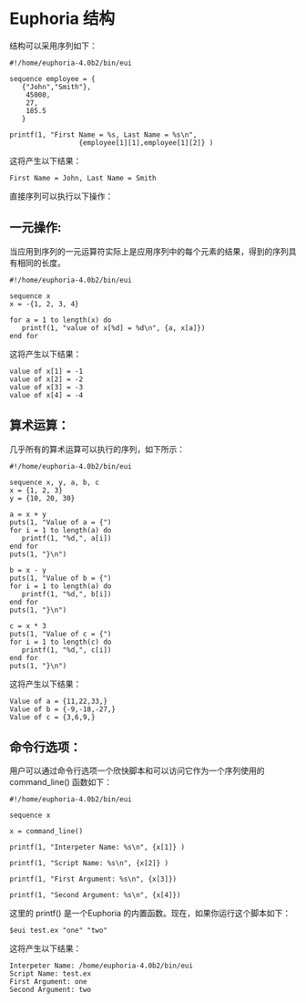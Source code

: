 # Euphoria 结构

结构可以采用序列如下：
 

```
#!/home/euphoria-4.0b2/bin/eui

sequence employee = {
   {"John","Smith"},
    45000,
    27,
    185.5
   }

printf(1, "First Name = %s, Last Name = %s\n", 
                 {employee[1][1],employee[1][2]} )

```


这将产生以下结果：
 

```
First Name = John, Last Name = Smith

```


直接序列可以执行以下操作：

## 一元操作:

当应用到序列的一元运算符实际上是应用序列中的每个元素的结果，得到的序列具有相同的长度。
 

```
#!/home/euphoria-4.0b2/bin/eui

sequence x
x = -{1, 2, 3, 4}

for a = 1 to length(x) do
   printf(1, "value of x[%d] = %d\n", {a, x[a]})
end for

```


这将产生以下结果：
 

```
value of x[1] = -1
value of x[2] = -2
value of x[3] = -3
value of x[4] = -4

```


## 算术运算：

几乎所有的算术运算可以执行的序列，如下所示：
 

```
#!/home/euphoria-4.0b2/bin/eui

sequence x, y, a, b, c
x = {1, 2, 3}
y = {10, 20, 30}

a = x + y
puts(1, "Value of a = {")
for i = 1 to length(a) do
   printf(1, "%d,", a[i])
end for
puts(1, "}\n")

b = x - y
puts(1, "Value of b = {")
for i = 1 to length(a) do
   printf(1, "%d,", b[i])
end for
puts(1, "}\n")

c = x * 3
puts(1, "Value of c = {")
for i = 1 to length(c) do
   printf(1, "%d,", c[i])
end for
puts(1, "}\n")

```


这将产生以下结果：
 

```
Value of a = {11,22,33,}
Value of b = {-9,-18,-27,}
Value of c = {3,6,9,}

```


## 命令行选项：

用户可以通过命令行选项一个欣快脚本和可以访问它作为一个序列使用的 command_line() 函数如下：
 

```
#!/home/euphoria-4.0b2/bin/eui

sequence x

x = command_line()

printf(1, "Interpeter Name: %s\n", {x[1]} )

printf(1, "Script Name: %s\n", {x[2]} )

printf(1, "First Argument: %s\n", {x[3]})

printf(1, "Second Argument: %s\n", {x[4]})

```


这里的 printf() 是一个Euphoria 的内置函数。现在，如果你运行这个脚本如下：
 

```
$eui test.ex "one" "two"

```


这将产生以下结果：
 

```
Interpeter Name: /home/euphoria-4.0b2/bin/eui
Script Name: test.ex
First Argument: one
Second Argument: two
```


 
